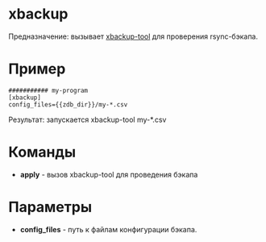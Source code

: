 # xbackup

Предназначение: вызывает [xbackup-tool](https://github.com/pavelvasev/xbackup-tool) для проверения rsync-бэкапа.

# Пример

```
########### my-program
[xbackup]
config_files={{zdb_dir}}/my-*.csv
```
Результат: запускается xbackup-tool my-*.csv

# Команды

* **apply** - вызов xbackup-tool для проведения бэкапа

# Параметры

* **config_files** - путь к файлам конфигурации бэкапа.
